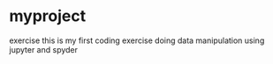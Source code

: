 # myproject
exercise
this is my first coding exercise doing data manipulation
using jupyter and spyder
